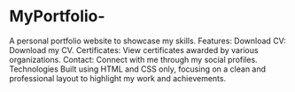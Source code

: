 # MyPortfolio-
A personal portfolio website to showcase my skills. Features: Download CV: Download my CV. Certificates: View certificates awarded by various organizations. Contact: Connect with me through my social profiles. Technologies Built using HTML and CSS only, focusing on a clean and professional layout to highlight my work and achievements.
